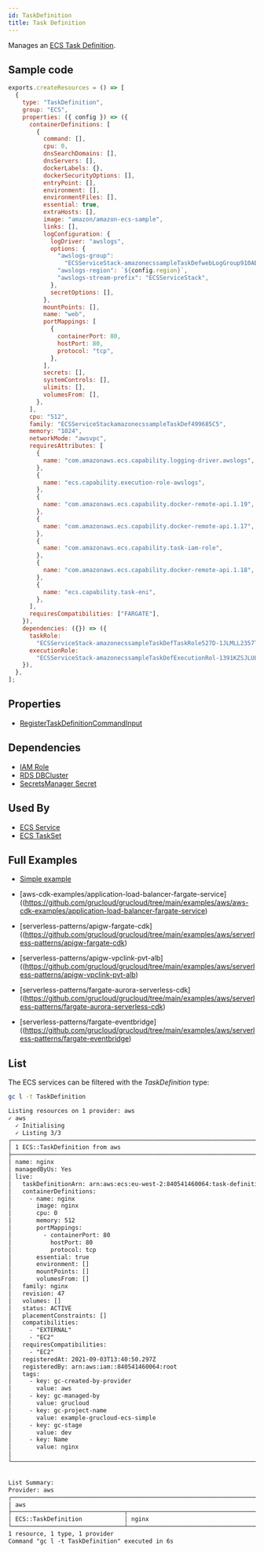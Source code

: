 ```yaml
---
id: TaskDefinition
title: Task Definition
---
```


Manages an [ECS Task Definition](https://console.aws.amazon.com/ecs/home?#/taskDefinitions).

## Sample code

```js
exports.createResources = () => [
  {
    type: "TaskDefinition",
    group: "ECS",
    properties: ({ config }) => ({
      containerDefinitions: [
        {
          command: [],
          cpu: 0,
          dnsSearchDomains: [],
          dnsServers: [],
          dockerLabels: {},
          dockerSecurityOptions: [],
          entryPoint: [],
          environment: [],
          environmentFiles: [],
          essential: true,
          extraHosts: [],
          image: "amazon/amazon-ecs-sample",
          links: [],
          logConfiguration: {
            logDriver: "awslogs",
            options: {
              "awslogs-group":
                "ECSServiceStack-amazonecssampleTaskDefwebLogGroup910AB31A-Aka75VsMnKfI",
              "awslogs-region": `${config.region}`,
              "awslogs-stream-prefix": "ECSServiceStack",
            },
            secretOptions: [],
          },
          mountPoints: [],
          name: "web",
          portMappings: [
            {
              containerPort: 80,
              hostPort: 80,
              protocol: "tcp",
            },
          ],
          secrets: [],
          systemControls: [],
          ulimits: [],
          volumesFrom: [],
        },
      ],
      cpu: "512",
      family: "ECSServiceStackamazonecssampleTaskDef499685C5",
      memory: "1024",
      networkMode: "awsvpc",
      requiresAttributes: [
        {
          name: "com.amazonaws.ecs.capability.logging-driver.awslogs",
        },
        {
          name: "ecs.capability.execution-role-awslogs",
        },
        {
          name: "com.amazonaws.ecs.capability.docker-remote-api.1.19",
        },
        {
          name: "com.amazonaws.ecs.capability.docker-remote-api.1.17",
        },
        {
          name: "com.amazonaws.ecs.capability.task-iam-role",
        },
        {
          name: "com.amazonaws.ecs.capability.docker-remote-api.1.18",
        },
        {
          name: "ecs.capability.task-eni",
        },
      ],
      requiresCompatibilities: ["FARGATE"],
    }),
    dependencies: ({}) => ({
      taskRole:
        "ECSServiceStack-amazonecssampleTaskDefTaskRole527D-1JLMLL2357T0V",
      executionRole:
        "ECSServiceStack-amazonecssampleTaskDefExecutionRol-1391KZSJLULK2",
    }),
  },
];
```

## Properties

- [RegisterTaskDefinitionCommandInput](https://docs.aws.amazon.com/AWSJavaScriptSDK/v3/latest/clients/client-ecs/interfaces/registertaskdefinitioncommandinput.html)

## Dependencies

- [IAM Role](../IAM/Role.md)
- [RDS DBCluster](../RDS/DBCluster.md)
- [SecretsManager Secret](../SecretsManager/Secret.md)

## Used By

- [ECS Service](./Service.md)
- [ECS TaskSet](./TaskSet.md)

## Full Examples

- [Simple example](https://github.com/grucloud/grucloud/tree/main/examples/aws/ECS/ecs-simple)

- [aws-cdk-examples/application-load-balancer-fargate-service]((https://github.com/grucloud/grucloud/tree/main/examples/aws/aws-cdk-examples/application-load-balancer-fargate-service)

- [serverless-patterns/apigw-fargate-cdk]((https://github.com/grucloud/grucloud/tree/main/examples/aws/serverless-patterns/apigw-fargate-cdk)

- [serverless-patterns/apigw-vpclink-pvt-alb]((https://github.com/grucloud/grucloud/tree/main/examples/aws/serverless-patterns/apigw-vpclink-pvt-alb)

- [serverless-patterns/fargate-aurora-serverless-cdk]((https://github.com/grucloud/grucloud/tree/main/examples/aws/serverless-patterns/fargate-aurora-serverless-cdk)

- [serverless-patterns/fargate-eventbridge]((https://github.com/grucloud/grucloud/tree/main/examples/aws/serverless-patterns/fargate-eventbridge)

## List

The ECS services can be filtered with the _TaskDefinition_ type:

```sh
gc l -t TaskDefinition
```

```txt
Listing resources on 1 provider: aws
✓ aws
  ✓ Initialising
  ✓ Listing 3/3
┌───────────────────────────────────────────────────────────────────────────────┐
│ 1 ECS::TaskDefinition from aws                                                │
├───────────────────────────────────────────────────────────────────────────────┤
│ name: nginx                                                                   │
│ managedByUs: Yes                                                              │
│ live:                                                                         │
│   taskDefinitionArn: arn:aws:ecs:eu-west-2:840541460064:task-definition/ngin… │
│   containerDefinitions:                                                       │
│     - name: nginx                                                             │
│       image: nginx                                                            │
│       cpu: 0                                                                  │
│       memory: 512                                                             │
│       portMappings:                                                           │
│         - containerPort: 80                                                   │
│           hostPort: 80                                                        │
│           protocol: tcp                                                       │
│       essential: true                                                         │
│       environment: []                                                         │
│       mountPoints: []                                                         │
│       volumesFrom: []                                                         │
│   family: nginx                                                               │
│   revision: 47                                                                │
│   volumes: []                                                                 │
│   status: ACTIVE                                                              │
│   placementConstraints: []                                                    │
│   compatibilities:                                                            │
│     - "EXTERNAL"                                                              │
│     - "EC2"                                                                   │
│   requiresCompatibilities:                                                    │
│     - "EC2"                                                                   │
│   registeredAt: 2021-09-03T13:40:50.297Z                                      │
│   registeredBy: arn:aws:iam::840541460064:root                                │
│   tags:                                                                       │
│     - key: gc-created-by-provider                                             │
│       value: aws                                                              │
│     - key: gc-managed-by                                                      │
│       value: grucloud                                                         │
│     - key: gc-project-name                                                    │
│       value: example-grucloud-ecs-simple                                      │
│     - key: gc-stage                                                           │
│       value: dev                                                              │
│     - key: Name                                                               │
│       value: nginx                                                            │
│                                                                               │
└───────────────────────────────────────────────────────────────────────────────┘


List Summary:
Provider: aws
┌──────────────────────────────────────────────────────────────────────────┐
│ aws                                                                      │
├────────────────────────────────┬─────────────────────────────────────────┤
│ ECS::TaskDefinition            │ nginx                                   │
└────────────────────────────────┴─────────────────────────────────────────┘
1 resource, 1 type, 1 provider
Command "gc l -t TaskDefinition" executed in 6s
```
